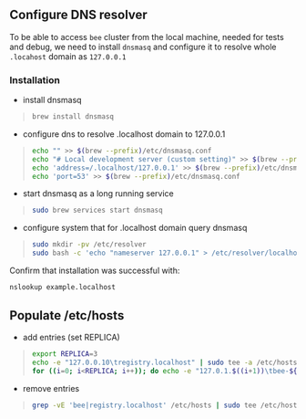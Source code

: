 ## Configure DNS resolver

To be able to access `bee` cluster from the local machine, needed for tests and debug, we need to install `dnsmasq` and configure it to resolve whole `.locahost` domain as `127.0.0.1`

### Installation


* install dnsmasq
>```bash
>brew install dnsmasq
>```

* configure dns to resolve .localhost domain to 127.0.0.1
>```bash
>echo "" >> $(brew --prefix)/etc/dnsmasq.conf
>echo "# Local development server (custom setting)" >> $(brew --prefix)/etc/dnsmasq.conf
>echo 'address=/.localhost/127.0.0.1' >> $(brew --prefix)/etc/dnsmasq.conf
>echo 'port=53' >> $(brew --prefix)/etc/dnsmasq.conf
>```

* start dnsmasq as a long running service
>```bash
>sudo brew services start dnsmasq
>```

* configure system that for .localhost domain query dnsmasq
>```bash
>sudo mkdir -pv /etc/resolver
>sudo bash -c 'echo "nameserver 127.0.0.1" > /etc/resolver/localhost'
>```

Confirm that installation was successful with:

`nslookup example.localhost`

## Populate /etc/hosts

* add entries (set REPLICA)
>```bash
>export REPLICA=3
>echo -e "127.0.0.10\tregistry.localhost" | sudo tee -a /etc/hosts
>for ((i=0; i<REPLICA; i++)); do echo -e "127.0.1.$((i+1))\tbee-${i}.localhost bee-${i}-debug.localhost"; done | sudo tee -a /etc/hosts
>```
* remove entries
>```bash
>grep -vE 'bee|registry.localhost' /etc/hosts | sudo tee /etc/hosts
>```
